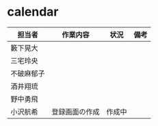 # calendar

| 担当者   | 作業内容      | 状況     | 備考 |
| -------------- | -------------- | ----------- | -------------------------------------- |
| 籔下晃大 | | | |
| 三宅玲央 | | | |
| 不破麻郁子 | | | |
| 酒井翔琉 | | | |
| 野中勇飛 | | | |
| 小沢航希 | 登録画面の作成 | 作成中 | |
